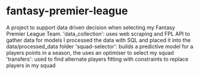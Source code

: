 # fantasy-premier-league

A project to support data driven decision when selecting my Fantasy Premier League Team. 
'data_collection': uses web scraping and FPL API to gather data for models
I processed the data with SQL and placed it into the data/processed_data folder
'squad-selector': builds a predictive model for a players points in a season, the uses an optimiser to select my squad
'transfers': used to find alternate players fitting with constraints to replace players in my squad
